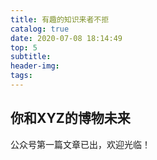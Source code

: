 ```yaml
---
title: 有趣的知识来者不拒
catalog: true
date: 2020-07-08 18:14:49
top: 5
subtitle:
header-img:
tags:
---
```


## 你和XYZ的博物未来
公众号第一篇文章已出，欢迎光临！
<!-- 
### 蓝牙的来历（bluetooth）

丹麦王哈拉尔一世，他有颗黑色的牙，
英语中蓝色有时也代表黑色，所以绰号bluetooth。
他征服了北欧，连接了很多不同的国家，
和蓝牙很相似，蓝牙又是在丹麦发明的，
所以就把这项技术命名为bluetooth。

他的后人也很牛逼，把英格兰纳入了版图，
史称北海帝国，把北海变成了丹麦人的内海 -->
